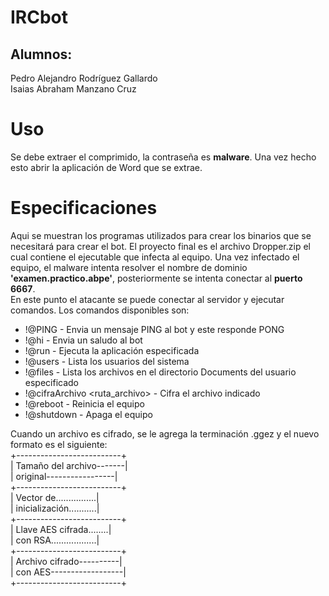 # IRCbot  
## Alumnos:
Pedro Alejandro Rodríguez Gallardo  
Isaias Abraham Manzano Cruz

# Uso  
Se debe extraer el comprimido, la contraseña es **malware**. Una vez hecho esto abrir la aplicación de Word que se extrae.  

# Especificaciones  
Aqui se muestran los programas utilizados para crear los binarios que se necesitará para crear el bot. El proyecto final es el archivo Dropper.zip el cual contiene el ejecutable que infecta al equipo.
Una vez infectado el equipo, el malware intenta resolver el nombre de dominio **'examen.practico.abpe'**, posteriormente se intenta conectar al **puerto 6667**.  
En este punto el atacante se puede conectar al servidor y ejecutar comandos. Los comandos disponibles son:  
- !@PING - Envia un mensaje PING al bot y este responde PONG  
- !@hi - Envia un saludo al bot  
- !@run <aplicacion> - Ejecuta la aplicación especificada  
- !@users - Lista los usuarios del sistema  
- !@files <usuario> - Lista los archivos en el directorio Documents del usuario especificado  
- !@cifraArchivo  <ruta_archivo> - Cifra el archivo indicado  
- !@reboot - Reinicia el equipo  
- !@shutdown - Apaga el equipo  

Cuando un archivo es cifrado, se le agrega la terminación .ggez y el nuevo formato es el siguiente:  
+--------------------------+  
| Tamaño del archivo-------|  
| original-----------------|  
+--------------------------+  
| Vector de................|  
| inicialización...........|  
+--------------------------+  
| Llave AES cifrada........|  
| con RSA..................|  
+--------------------------+  
| Archivo cifrado----------|  
| con AES------------------|  
+--------------------------+  
